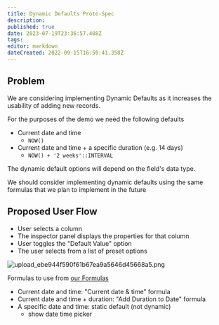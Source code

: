 ```yaml
---
title: Dynamic Defaults Proto-Spec
description: 
published: true
date: 2023-07-19T23:36:57.408Z
tags: 
editor: markdown
dateCreated: 2022-09-15T16:50:41.358Z
---
```


## Problem

We are considering implementing Dynamic Defaults as it increases the usability of adding new records.

For the purposes of the demo we need the following defaults

- Current date and time
    - `NOW()`
- Current date and time + a specific duration (e.g. 14 days)
    - `NOW() + '2 weeks'::INTERVAL`

The dynamic default options will depend on the field's data type.

We should consider implementing dynamic defaults using the same formulas that we plan to implement in the future


## Proposed User Flow
- User selects a column
- The inspector panel displays the properties for that column
- User toggles the "Default Value" option
- The user selects from a list of preset options

![upload_ebe944f590f61b67ea9a5646d45668a5.png](/assets/product/specs/dynamic-defaults-proto/upload_ebe944f590f61b67ea9a5646d45668a5.png)

Formulas to use from [our Formulas](https://wiki.mathesar.org/en/product/specs/2022-01-views/04-formulas/4f-datetime-formulas)

- Current date and time: "Current date & time" formula
- Current date and time + duration: "Add Duration to Date" formula
- A specific date and time: static default (not dynamic)
    - show date time picker